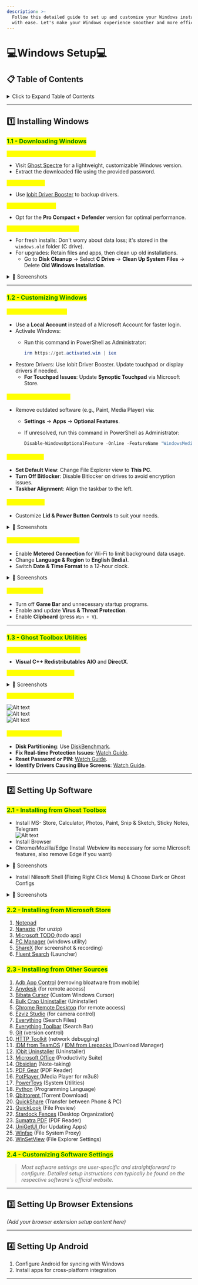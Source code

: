 ```yaml
---
description: >-
  Follow this detailed guide to set up and customize your Windows installation
  with ease. Let's make your Windows experience smoother and more efficient! 🚀
---
```


# 💻Windows Setup💻

## 📋 Table of Contents

<details>

<summary>Click to Expand Table of Contents</summary>

1. [Installing Windows](./#1-installing-windows)
   * [Downloading Windows](./#id-11-downloading-windows)
   * [Customizing Windows](./#id-12-customizing-windows)
   * [Ghost Toolbox Utilities](./#id-13-ghost-toolbox-utilities)
2. [Setting Up Software](./#id-2-setting-up-software)

* &#x20;[Installing from Ghost Toolbox](./#id-2.1-installing-from-ghost-toolbox)
* [Installing from Microsoft Store](./#id-2.2-installing-from-microsoft-store)
* [Installing from Other Sources](./#id-2.3-installing-from-other-sources)
* [Customizing Software Settings](./#id-2.4-customizing-software-settings)

3. [Setting Up Browser](./#id-3-setting-up-browser-extensions)
4. [Setting Up Android](./#4-setting-up-android)

</details>

***

## 1️⃣ Installing Windows <a href="#id-1-installing-windows" id="id-1-installing-windows"></a>

### <mark style="color:green;">1.1 - Downloading Windows</mark> <a href="#id-11-downloading-windows" id="id-11-downloading-windows"></a>

<mark style="color:yellow;">**Download a Custom Windows Build**</mark>

* Visit [Ghost Spectre](https://ghostclouds.xyz/wp/w11-24h2-pro/) for a lightweight, customizable Windows version.
* Extract the downloaded file using the provided password.

<mark style="color:yellow;">**Backup Drivers**</mark>

* Use [Iobit Driver Booster](https://www.teamos.xyz/search/1847348/?q=iobit+driver+booster\&o=date) to backup drivers.

<mark style="color:yellow;">**Choose the Version**</mark>

* Opt for the **Pro Compact + Defender** version for optimal performance.

<mark style="color:yellow;">**Fresh Installation or Upgrade**</mark>

* For fresh installs: Don't worry about data loss; it's stored in the `windows.old` folder (C drive).
* For upgrades: Retain files and apps, then clean up old installations.
  * Go to **Disk Cleanup** → Select **C Drive** → **Clean Up System Files** → Delete **Old Windows Installation**.

<details>

<summary>📸 Screenshots</summary>

![Alt text](https://imgur.com/3NWJxxf.png)\
![Alt text](https://imgur.com/clGR79b.png)\
![Alt text](https://imgur.com/KmzNUJ2.png)

</details>

***

### <mark style="color:green;">1.2 - Customizing Windows</mark> <a href="#id-12-customizing-windows" id="id-12-customizing-windows"></a>

#### <mark style="color:yellow;">General Customizations</mark> <a href="#id-12-general-customizations" id="id-12-general-customizations"></a>

* Use a **Local Account** instead of a Microsoft Account for faster login.
* Activate Windows:
  *   Run this command in PowerShell as Administrator:

      ```powershell
      irm https://get.activated.win | iex
      ```
* Restore Drivers: Use Iobit Driver Booster. Update touchpad or display drivers if needed.
  * **For Touchpad Issues**: Update **Synoptic Touchpad** via Microsoft Store.

#### <mark style="color:yellow;">Remove Legacy Software</mark> <a href="#id-12-remove-legacy-software" id="id-12-remove-legacy-software"></a>

* Remove outdated software (e.g., Paint, Media Player) via:
  * **Settings** → **Apps** → **Optional Features**.
  *   If unresolved, run this command in PowerShell as Administrator:

      ```powershell
      Disable-WindowsOptionalFeature -Online -FeatureName "WindowsMediaPlayer" -NoRestart
      ```

#### <mark style="color:yellow;">UI Preferences</mark> <a href="#id-12-ui-preferences" id="id-12-ui-preferences"></a>

* **Set Default View**: Change File Explorer view to **This PC**.
* **Turn Off Bitlocker**: Disable Bitlocker on drives to avoid encryption issues.
* **Taskbar Alignment**: Align the taskbar to the left.

#### <mark style="color:yellow;">Power Settings</mark> <a href="#id-12-power-settings" id="id-12-power-settings"></a>

* Customize **Lid & Power Button Controls** to suit your needs.

<details>

<summary>📸 Screenshots</summary>

![Alt text](https://imgur.com/9fQf7AX.png)\
![Alt text](https://imgur.com/CL5N7yH.png)\
![Alt text](https://imgur.com/B7xY3VD.png)\
![Alt text](https://imgur.com/1fO2NmH.png)

</details>

#### <mark style="color:yellow;">Network and Region Settings</mark> <a href="#id-12-network-and-region-settings" id="id-12-network-and-region-settings"></a>

* Enable **Metered Connection** for Wi-Fi to limit background data usage.
* Change **Language & Region** to **English (India)**.
* Switch **Date & Time Format** to a 12-hour clock.

<details>

<summary>📸 Screenshots</summary>

![Alt text](https://imgur.com/JXWvF9U.png)\
![Alt text](https://imgur.com/NMWyoeI.png)

</details>

#### <mark style="color:yellow;">Other Settings</mark> <a href="#id-12-other-settings" id="id-12-other-settings"></a>

* Turn off **Game Bar** and unnecessary startup programs.
* Enable and update **Virus & Threat Protection**.
* Enable **Clipboard** (press `Win + V`).

***

### <mark style="color:green;">1.3 - Ghost Toolbox Utilities</mark> <a href="#id-13-ghost-toolbox-utilities" id="id-13-ghost-toolbox-utilities"></a>

<mark style="color:yellow;">**Install essential components:**</mark>

* **Visual C++ Redistributables AIO** and **DirectX**.

<mark style="color:yellow;">**Set up Windows Recovery:**</mark>

<details>

<summary>📸 Screenshots</summary>

![Alt text](https://imgur.com/sNDlnfe.png)\
![Alt text](https://imgur.com/wP7gz44.png)\
![Alt text](https://imgur.com/n1i5c3G.png)\
![Alt text](https://imgur.com/LXtIlcR.png)\
![Alt text](https://imgur.com/PS8u0Kt.png)

</details>

<mark style="color:yellow;">**Turn off Search Highlights:**</mark>

![Alt text](https://imgur.com/7P9xzpe.png)\
![Alt text](https://imgur.com/bW6U9KV.png)\
![Alt text](https://imgur.com/EVXdfti.png)

#### <mark style="color:yellow;">Additional Resources:</mark>

* **Disk Partitioning**: Use [DiskBenchmark](https://www.diskgenius.com/free.php).
* **Fix Real-time Protection Issues**: [Watch Guide](https://www.youtube.com/watch?v=B22FMrO-vYM).
* **Reset Password or PIN**: [Watch Guide](https://www.youtube.com/watch?v=-0crAEE-6hA).
* **Identify Drivers Causing Blue Screens**: [Watch Guide](https://www.youtube.com/watch?v=Dw266cVGXic).

***

## 2️⃣ Setting Up Software <a href="#id-2-setting-up-software" id="id-2-setting-up-software"></a>

### <mark style="color:green;">2.1 - Installing from Ghost Toolbox</mark>

* Install MS- Store, Calculator, Photos, Paint, Snip & Sketch, Sticky Notes, Telegram\
  ![Alt text](https://imgur.com/7YmOo34.png)
* Install Browser
* Chrome/Mozilla/Edge (Install Webview its necessary for some Microsoft features, also remove Edge if you want)

<details>

<summary>📸 Screenshots</summary>

![Alt text](https://imgur.com/OIPzZd1.png)\
![Alt text](https://imgur.com/D2Lh7A8.png)\
![Alt text](https://imgur.com/Ber3MVF.png)

</details>

* Install Nilesoft Shell (Fixing Right Click Menu) & Choose Dark or Ghost Configs

<details>

<summary>📸 Screenshots</summary>

![Alt text](https://imgur.com/A2iwJnQ.png)\
![Alt text](https://imgur.com/r2WwynK.png)\
![Alt text](https://imgur.com/WZNPOq3.png)

</details>

### <mark style="color:green;">2.2 - Installing from Microsoft Store</mark>

1. [Notepad](https://apps.microsoft.com/detail/9MSMLRH6LZF3?hl=en-us\&gl=IN\&ocid=pdpshare)
2. [Nanazip](https://apps.microsoft.com/detail/9N8G7TSCL18R?hl=en\&gl=IN\&ocid=pdpshare) (for unzip)
3. [Microsoft TODO ](https://apps.microsoft.com/detail/9nblggh5r558?hl=en-US\&gl=US)(todo app)
4. [PC Manager](https://apps.microsoft.com/detail/9pm860492szd?hl=en-US\&gl=US) (windows utility)
5. [ShareX](https://apps.microsoft.com/detail/9NBLGGH4Z1SP?hl=en-us\&gl=IN\&ocid=pdpshare) (for screenshot & recording)
6. [Fluent Search](https://apps.microsoft.com/detail/9NK1HLWHNP8S?hl=en-us\&gl=IN\&ocid=pdpshare) (Launcher)

### <mark style="color:green;">2.3 - Installing from Other Sources</mark>

1. [Adb App Control](https://adbappcontrol.com/en/#download) (removing bloatware from mobile)&#x20;
2. [Anydesk](https://anydesk.com/) (for remote access)
3. [Bibata Cursor](https://github.com/ful1e5/Bibata_Cursor) (Custom Windows Cursor)
4. [Bulk Crap Uninstaller](https://www.bcuninstaller.com/) (Uninstaller)
5. [Chrome Remote Desktop](https://remotedesktop.google.com/) (for remote access)
6. [Ezviz Studio](https://support.ezviz.com/download) (for camera control)
7. [Everything](https://www.voidtools.com/) (Search Files)
8. [Everything Toolbar](https://github.com/srwi/EverythingToolbar) (Search Bar)
9. [Git](https://git-scm.com/) (version control)
10. [HTTP Toolkit](https://httptoolkit.com/) (network debugging)
11. [IDM from TeamOS](https://www.teamos.xyz/search/1848235/?q=internet+download+manager\&o=date) / [IDM from Lrepacks ](https://lrepacks.net/repaki-programm-dlya-interneta/56-internet-download-manager-repack.html)(Download Manager)
12. [IObit Uninstaller](https://www.teamos.xyz/search/1848240/?q=Iobit+uninstaller\&o=date) (Uninstaller)
13. [Microsoft Office](https://filecr.com/windows/office-c2r-install/) (Productivity Suite)
14. [Obsidian](https://obsidian.md/) (Note-taking)
15. [PDF Gear](https://pdfgear.com/) (PDF Reader)
16. [PotPlayer ](https://potplayer.daum.net/)(Media Player for m3u8)
17. [PowerToys](https://learn.microsoft.com/en-us/windows/powertoys/) (System Utilities)
18. [Python](https://www.python.org/) (Programming Language)
19. [Qbittorent ](https://www.qbittorrent.org/download)(Torrent Download)
20. [QuickShare](https://www.android.com/intl/en_in/better-together/quick-share-app/) (Transfer between Phone & PC)
21. [QuickLook](https://pooi.moe/QuickLook/) (File Preview)
22. [Stardock Fences](https://www.teamos.xyz/search/1869120/?q=stardock+fences\&o=date) (Desktop Organization)
23. [Sumatra PDF](https://www.sumatrapdfreader.org/) (PDF Reader)
24. [UniGetUI ](https://github.com/marticliment/UniGetUI)(for Updating Apps)
25. [Winfsp](https://winfsp.dev/) (File System Proxy)
26. [WinSetView](https://github.com/LesFerch/WinSetView) (File Explorer Settings)

### <mark style="color:green;">2.4 - Customizing Software Settings</mark>

> _Most software settings are user-specific and straightforward to configure. Detailed setup instructions can typically be found on the respective software's official website._

***

## 3️⃣ Setting Up Browser Extensions <a href="#id-3-setting-up-browser-extensions" id="id-3-setting-up-browser-extensions"></a>

_(Add your browser extension setup content here)_

***

## 4️⃣ Setting Up Android <a href="#id-4-setting-up-android" id="id-4-setting-up-android"></a>

1. Configure Android for syncing with Windows
2. Install apps for cross-platform integration

***
